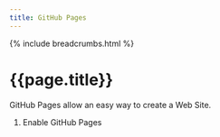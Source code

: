 ```yaml
---
title: GitHub Pages
---
```


{% include breadcrumbs.html %}

# {{page.title}}

GitHub Pages allow an easy way to create a Web Site.

1. Enable GitHub Pages
